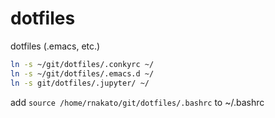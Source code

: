 # dotfiles
dotfiles (.emacs, etc.)


```sh
ln -s ~/git/dotfiles/.conkyrc ~/
ln -s ~/git/dotfiles/.emacs.d ~/
ln -s git/dotfiles/.jupyter/ ~/
```

add `source /home/rnakato/git/dotfiles/.bashrc` to ~/.bashrc
